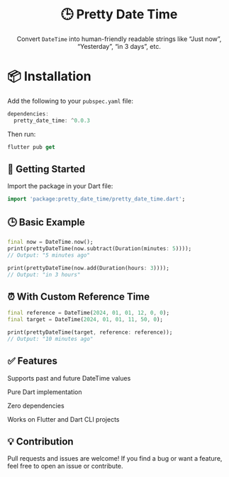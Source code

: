 <h1 align="center">🕒 Pretty Date Time</h1>

<p align="center">
  Convert <code>DateTime</code> into human-friendly readable strings like “Just now”, “Yesterday”, “in 3 days”, etc.
</p>

# 📦 Installation

Add the following to your `pubspec.yaml` file:

```dart
dependencies:
  pretty_date_time: ^0.0.3
```

Then run:

```dart
flutter pub get
```

## 🚀 Getting Started
Import the package in your Dart file:

```dart
import 'package:pretty_date_time/pretty_date_time.dart';
```

## 🕒 Basic Example

```dart
final now = DateTime.now();
print(prettyDateTime(now.subtract(Duration(minutes: 5)))); 
// Output: "5 minutes ago"

print(prettyDateTime(now.add(Duration(hours: 3)))); 
// Output: "in 3 hours"
```

## ⏰ With Custom Reference Time

```dart
final reference = DateTime(2024, 01, 01, 12, 0, 0);
final target = DateTime(2024, 01, 01, 11, 50, 0);

print(prettyDateTime(target, reference: reference));
// Output: "10 minutes ago"
```

## ✅ Features
Supports past and future DateTime values

Pure Dart implementation

Zero dependencies

Works on Flutter and Dart CLI projects

## 💡 Contribution
Pull requests and issues are welcome! If you find a bug or want a feature, feel free to open an issue or contribute.